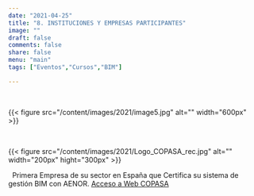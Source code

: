 ```yaml
---
date: "2021-04-25"
title: "8. INSTITUCIONES Y EMPRESAS PARTICIPANTES"
image: ""
draft: false
comments: false
share: false
menu: "main"
tags: ["Eventos","Cursos","BIM"]

---
```


&nbsp;

{{< figure src="/content/images/2021/image5.jpg" alt="" width="600px" >}}

&nbsp;

{{< figure src="/content/images/2021/Logo_COPASA_rec.jpg" alt="" width="200px" hight="300px" >}}

&nbsp;
Primera Empresa de su sector en España que Certifica su sistema de gestión BIM con AENOR.
[Acceso a Web COPASA](http://www.copasagroup.com/es/inicio/)
